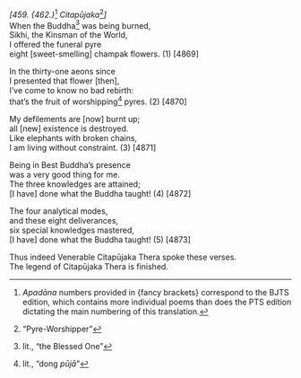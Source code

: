 *\[459. {462.}*[^1] *Citapūjaka*[^2]*\]*  
When the Buddha[^3] was being burned,  
Sikhi, the Kinsman of the World,  
I offered the funeral pyre  
eight \[sweet-smelling\] champak flowers. (1) \[4869\]

In the thirty-one aeons since  
I presented that flower \[then\],  
I’ve come to know no bad rebirth:  
that’s the fruit of worshipping[^4] pyres. (2) \[4870\]

My defilements are \[now\] burnt up;  
all \[new\] existence is destroyed.  
Like elephants with broken chains,  
I am living without constraint. (3) \[4871\]

Being in Best Buddha’s presence  
was a very good thing for me.  
The three knowledges are attained;  
\[I have\] done what the Buddha taught! (4) \[4872\]

The four analytical modes,  
and these eight deliverances,  
six special knowledges mastered,  
\[I have\] done what the Buddha taught! (5) \[4873\]

Thus indeed Venerable Citapūjaka Thera spoke these verses.  
The legend of Citapūjaka Thera is finished.

[^1]: *Apadāna* numbers provided in {fancy brackets} correspond to the BJTS edition, which contains more individual poems than does the PTS edition dictating the main numbering of this translation.

[^2]: “Pyre-Worshipper”

[^3]: lit., “the Blessed One”

[^4]: lit., “dong *pūjā*”
